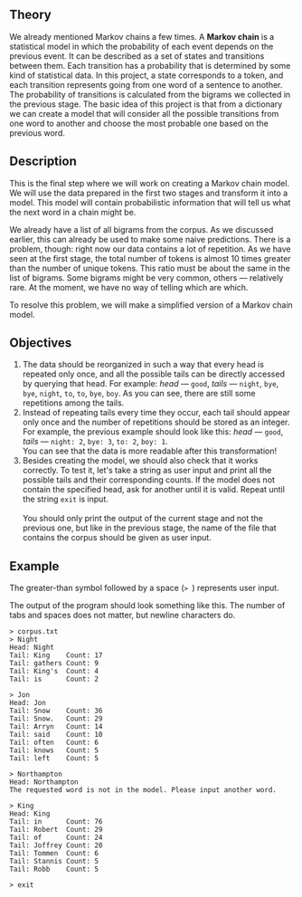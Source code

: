 <h2>Theory</h2>

<p>We already mentioned Markov chains<strong> </strong>a few times. A <strong>Markov chain</strong> is a statistical model in which the probability of each event depends on the previous event. It can be described as a set of states and transitions between them. Each transition has a probability that is determined by some kind of statistical data. In this project, a state corresponds to a token, and each transition represents going from one word of a sentence to another. The probability of transitions is calculated from the bigrams we collected in the previous stage. The basic idea of this project is that from a dictionary we can create a model that will consider all the possible transitions from one word to another and choose the most probable one based on the previous word.</p>

<h2>Description</h2>

<p>This is the final step where we will work on creating a Markov chain model. We will use the data prepared in the first two stages and transform it into a model. This model will contain probabilistic information that will tell us what the next word in a chain might be.</p>

<p>We already have a list of all bigrams from the corpus. As we discussed earlier, this can already be used to make some naive predictions. There is a problem, though: right now our data contains a lot of repetition. As we have seen at the first stage, the total number of tokens is almost 10 times greater than the number of unique tokens. This ratio must be about the same in the list of bigrams. Some bigrams might be very common, others — relatively rare. At the moment, we have no way of telling which are which.</p>

<p>To resolve this problem, we will make a simplified version of a Markov chain model.</p>

<h2>Objectives</h2>

<ol>
	<li>The data should be reorganized in such a way that every head is repeated only once, and all the possible tails can be directly accessed by querying that head. For example: <em>head</em> — <code class="java">good</code>, <em>tails</em> — <code class="java">night</code>, <code class="java">bye</code>, <code class="java">bye</code>, <code class="java">night</code>, <code class="java">to</code>, <code class="java">to</code>, <code class="java">bye</code>, <code class="java">boy</code>. As you can see, there are still some repetitions among the tails.</li>
	<li>Instead of repeating tails every time they occur, each tail should appear only once and the number of repetitions should be stored as an integer. For example, the previous example should look like this: <em>head</em> — <code class="java">good</code>, <em>tails</em> — <code class="java">night: 2</code>, <code class="java">bye: 3</code>, <code class="java">to: 2</code>, <code class="java">boy: 1</code>.<br>
	You can see that the data is more readable after this transformation!</li>
	<li>Besides creating the model, we should also check that it works correctly. To test it, let's take a string as user input and print all the possible tails and their corresponding counts. If the model does not contain the specified head, ask for another until it is valid. Repeat until the string <code class="java">exit</code> is input.<br>
	<br>
	You should only print the output of the current stage and not the previous one, but like in the previous stage, the name of the file that contains the corpus should be given as user input.</li>
</ol>

<h2>Example</h2>

<p>The greater-than symbol followed by a space (<code class="java">&gt; </code>) represents user input.</p>

<p>The output of the program should look something like this. The number of tabs and spaces does not matter, but newline characters do.</p>

<pre><code class="language-no-highlight">&gt; corpus.txt
&gt; Night
Head: Night
Tail: King    Count: 17
Tail: gathers Count: 9
Tail: King's  Count: 4
Tail: is      Count: 2

&gt; Jon
Head: Jon
Tail: Snow    Count: 36
Tail: Snow.   Count: 29
Tail: Arryn   Count: 14
Tail: said    Count: 10
Tail: often   Count: 6
Tail: knows   Count: 5
Tail: left    Count: 5

&gt; Northampton
Head: Northampton
The requested word is not in the model. Please input another word.

&gt; King
Head: King
Tail: in      Count: 76
Tail: Robert  Count: 29
Tail: of      Count: 24
Tail: Joffrey Count: 20
Tail: Tommen  Count: 6
Tail: Stannis Count: 5
Tail: Robb    Count: 5

&gt; exit</code></pre>
